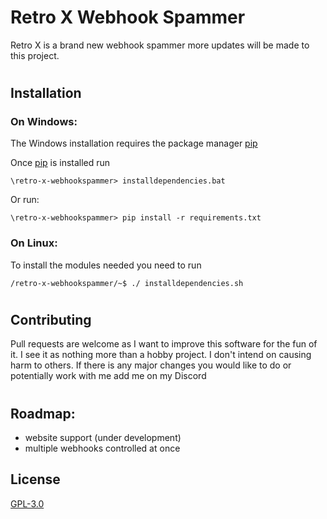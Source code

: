 # Retro X Webhook Spammer
Retro X is a brand new webhook spammer more updates will be made to this project. 

#

## Installation

### On Windows:
The Windows installation requires the package manager [pip](https://pip.pypa.io/en/stable/)

Once [pip](https://pip.pypa.io/en/stable/) is installed run

```
\retro-x-webhookspammer> installdependencies.bat
```
Or run:
```
\retro-x-webhookspammer> pip install -r requirements.txt
```

### On Linux:
To install the modules needed you need to run
```
/retro-x-webhookspammer/~$ ./ installdependencies.sh
```



#

## Contributing

Pull requests are welcome as I want to improve this software for the fun of it. I see it as nothing more than a hobby project. I don't intend on causing harm to others. If there is any major changes you would like to do
or potentially work with me add me on my Discord

#
## Roadmap:

- website support (under development)
- multiple webhooks controlled at once 

## License

[GPL-3.0](https://choosealicense.com/licenses/gpl-3.0/)